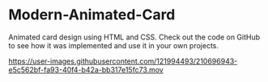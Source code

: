 # Modern-Animated-Card
Animated card design using HTML and CSS. Check out the code on GitHub to see how it was implemented and use it in your own projects.


https://user-images.githubusercontent.com/121994493/210696943-e5c562bf-fa93-40f4-b42a-bb317e15fc73.mov

